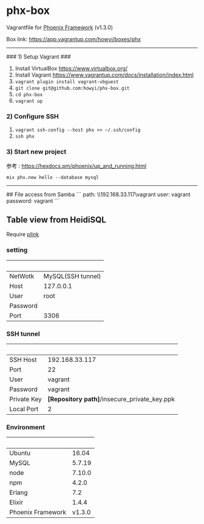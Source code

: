 # phx-box #
Vagrantfile for [Phoenix Framework](http://www.phoenixframework.org) (v1.3.0)

Box link: https://app.vagrantup.com/howyi/boxes/phx
<hr>
### 1) Setup Vagrant ###

1. Install VirtualBox https://www.virtualbox.org/
2. Install Vagrant https://www.vagrantup.com/docs/installation/index.html
3. `vagrant plugin install vagrant-vbguest`  
4. `git clone git@github.com:howyi/phx-box.git`
5. `cd phx-box`
6. `vagrant up`

### 2) Configure SSH ###
1. `vagrant ssh-config --host phx >> ~/.ssh/config`  
2. `ssh phx`  

### 3) Start new project ###
参考 : https://hexdocs.pm/phoenix/up_and_running.html

`mix phx.new hello --database mysql`  
<hr>
## File access from Samba
```
path: \\192.168.33.117\vagrant
user: vagrant  
password: vagrant  
```

## Table view from HeidiSQL
Require [plink](https://www.chiark.greenend.org.uk/~sgtatham/putty/)
### setting
|          |                   |
| -------- | ----------------- |
| NetWotk  | MySQL(SSH tunnel) |
| Host     | 127.0.0.1         |
| User     | root              |
| Password |                   |
| Port     | 3306              |
### SSH tunnel
|                 |                                                |
| --------------- | ---------------------------------------------- |
| SSH Host        | 192.168.33.117                                 |
| Port            | 22                                             |
| User            | vagrant                                        |
| Password        | vagrant                                        |
| Private Key     | **[Repository path]**/insecure_private_key.ppk |
| Local Port      | 2                                              |

### Environment  
|                   |        |
| ----------------- | ------ |
| Ubuntu            | 16.04  |
| MySQL             | 5.7.19 |
| node              | 7.10.0 |
| npm               | 4.2.0  |
| Erlang            | 7.2    |
| Elixir            | 1.4.4  |
| Phoenix Framework | v1.3.0 |
